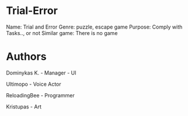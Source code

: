 # Trial-Error
Name: Trial and Error
Genre: puzzle, escape game
Purpose: Comply with Tasks.., or not
Similar game: There is no game
# Authors
Dominykas K. - Manager - UI

Ultimopo - Voice Actor

ReloadingBee - Programmer

Kristupas - Art
